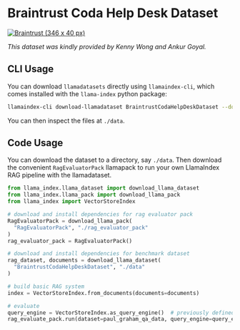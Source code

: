 # Braintrust Coda Help Desk Dataset

[![Braintrust (346 x 40 px)](https://github.com/nerdai/llama-hub/assets/92402603/a99bddf3-0eab-42e8-8c53-8432da8299d3)](https://www.braintrustdata.com/)

_This dataset was kindly provided by Kenny Wong and Ankur Goyal._


## CLI Usage

You can download `llamadatasets` directly using `llamaindex-cli`, which comes installed with the `llama-index` python package:

```bash
llamaindex-cli download-llamadataset BraintrustCodaHelpDeskDataset --download-dir ./data
```

You can then inspect the files at `./data`.

## Code Usage

You can download the dataset to a directory, say `./data`. Then download the
convenient `RagEvaluatorPack` llamapack to run your own LlamaIndex RAG pipeline
with the llamadataset.

```python
from llama_index.llama_dataset import download_llama_dataset
from llama_index.llama_pack import download_llama_pack
from llama_index import VectorStoreIndex

# download and install dependencies for rag evaluator pack
RagEvaluatorPack = download_llama_pack(
  "RagEvaluatorPack", "./rag_evaluator_pack"
)
rag_evaluator_pack = RagEvaluatorPack()

# download and install dependencies for benchmark dataset
rag_dataset, documents = download_llama_dataset(
  "BraintrustCodaHelpDeskDataset", "./data"
)

# build basic RAG system
index = VectorStoreIndex.from_documents(documents=documents)

# evaluate
query_engine = VectorStoreIndex.as_query_engine()  # previously defined, not shown here
rag_evaluate_pack.run(dataset=paul_graham_qa_data, query_engine=query_engine)
```
